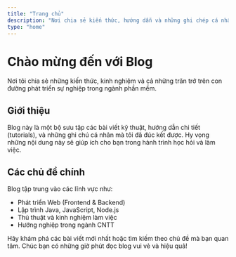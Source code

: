```yaml
---
title: "Trang chủ"
description: "Nơi chia sẻ kiến thức, hướng dẫn và những ghi chép cá nhân về lập trình và phát triển phần mềm."
type: "home"
---
```


# Chào mừng đến với Blog

Nơi tôi chia sẻ những kiến thức, kinh nghiệm và cả những trăn trở trên con đường phát triển sự nghiệp trong ngành phần mềm.

## Giới thiệu

Blog này là một bộ sưu tập các bài viết kỹ thuật, hướng dẫn chi tiết (tutorials), và những ghi chú cá nhân mà tôi đã đúc kết được. Hy vọng những nội dung này sẽ giúp ích cho bạn trong hành trình học hỏi và làm việc.

## Các chủ đề chính

Blog tập trung vào các lĩnh vực như:
- Phát triển Web (Frontend & Backend)
- Lập trình Java, JavaScript, Node.js
- Thủ thuật và kinh nghiệm làm việc
- Hướng nghiệp trong ngành CNTT

Hãy khám phá các bài viết mới nhất hoặc tìm kiếm theo chủ đề mà bạn quan tâm. Chúc bạn có những giờ phút đọc blog vui vẻ và hiệu quả!
